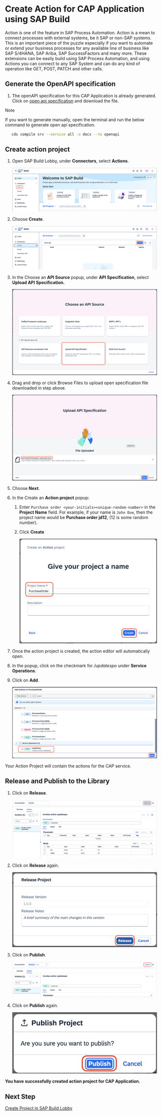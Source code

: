 # Create Action for CAP Application using SAP Build

Action is one of the feature in SAP Process Automation. Action is a mean to connect processes with external systems, be it SAP or non-SAP systems. This is an important piece of the puzzle especially if you want to automate or extend your business processes for any available line of business like SAP S/4HANA, SAP Ariba, SAP SuccessFactors and many more. These extensions can be easily build using SAP Process Automation, and using Actions you can connect to any SAP System and can do any kind of operation like GET, POST, PATCH and other calls.


## Generate the OpenAPI specification

1. The openAPI specification for this CAP Application is already generated. Click on [open api specification](https://github.com/SAP-samples/s4hana-cloud-extension-process-automation/blob/purchase/docs/purchaseOrderAppSrv.openapi3.json) and download the file.

> [!NOTE]  
> If you want to generate manually, open the terminal and run the below command to generate open api specification.
> ```sh
>    cds compile srv --service all -o docs --to openapi
> ```

## Create action project

1. Open SAP Build Lobby, under **Connectors**, select **Actions**.

    ![action](./images/createaction/click_action.png)

2. Choose **Create**.

    ![action](./images/createaction/create_action.png)

3. In the Choose an **API Source** popup, under **API Specification**, select **Upload API Specification.**

    ![action](./images/createaction/upload_api.png)

4. Drag and drop or click Browse Files to upload open specification file downloaded in step above.

    ![action](./images/createaction/file_upload.png)

5. Choose **Next**.

6. In the Create an **Action project** popup:

    1. Enter `Purchase order <your-initials><unique-random-number>` in the **Project Name** field. For example, if your name is `John Doe`, then the project name would be **Purchase order jd12**, (12 is some random number).

    2. Click **Create**

        ![action](./images/createaction/action_name.png)

7. Once the action project is created, the action editor will automatically open. 

8. In the popup, click on the checkmark for */updatespo* under **Service Operations**.

9. Click on **Add**.

    ![action](./images/createaction/select_api.png)

Your Action Project will contain the actions for the CAP service.

## Release and Publish to the Library

1. Click on **Release**.

    ![action](./images/createaction/release1.png)

2. Click on **Release** again.

    ![action](./images/createaction/release2.png)

3. Click on **Publish**.

    ![action](./images/createaction/publish0.png)

4. Click on **Publish** again.

    ![action](./images/createaction/publish.png)


**You have successfully created action project for CAP Application.**

## Next Step

[Create Project in SAP Build Lobby](../createprocess/README.md)
